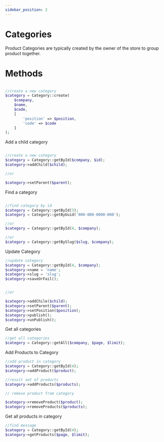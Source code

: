 ```yaml
---
sidebar_position: 2
---
```


# Categories

Product Categories are typically created by the owner of the store to group product together.

# Methods

```php

//create a new category
$category = Category::create(
    $company, 
    $name,
    $code,
    [
        'position' => $position,
        'code' => $code
    ]
);

```

Add a child category

```php

//create a new category
$category = Category::getById($company, $id);
$category->addChild($child);

//or 

$category->setParent($parent);

```

Find a category

```php

//find category by id
$category = Category::getById(3);
$category = Category::getByUuid('000-000-0000-000');

//or
$category = Category::getById(4, $company);

//or
$category = Category::getBySlug($slug, $company);

```

Update Category

```php
//update category
$category = Category::getById(4, $company);
$category->name = 'name';
$category->slug = 'slug';
$category->saveOrFail();


//or

$category->addChile($child);
$category->setParent($parent);
$category->setPosition($position);
$category->publish();
$category->unPublish();

```

Get all categories

```php
//get all categories
$category = Category::getAll($company, $page, $limit);

```

Add Products to Category

```php
//add product in category
$category = Category::getById(4);
$category->addProduct($product);

//result set of products
$category->addProducts($products);

// remove product from category

$category->removeProduct($product);
$category->removeProducts($products);

```

Get all products in category

```php
//find message
$category = Category::getById(4);
$category->getProducts($page, $limit);

```
